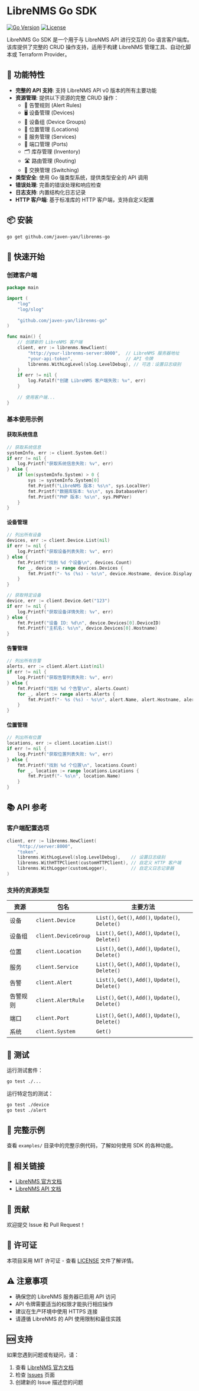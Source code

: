 # LibreNMS Go SDK

[![Go Version](https://img.shields.io/badge/Go-1.21+-blue.svg)](https://golang.org/)
[![License](https://img.shields.io/badge/License-MIT-green.svg)](LICENSE)

LibreNMS Go SDK 是一个用于与 LibreNMS API 进行交互的 Go 语言客户端库。该库提供了完整的 CRUD 操作支持，适用于构建 LibreNMS 管理工具、自动化脚本或 Terraform Provider。

## 🚀 功能特性

- **完整的 API 支持**: 支持 LibreNMS API v0 版本的所有主要功能
- **资源管理**: 提供以下资源的完整 CRUD 操作：
  - 🚨 告警规则 (Alert Rules)
  - 🖥️ 设备管理 (Devices)
  - 👥 设备组 (Device Groups)
  - 📍 位置管理 (Locations)
  - 🔧 服务管理 (Services)
  - 🔌 端口管理 (Ports)
  - 🗂️ 库存管理 (Inventory)
  - 🛣️ 路由管理 (Routing)
  - 🔀 交换管理 (Switching)
- **类型安全**: 使用 Go 强类型系统，提供类型安全的 API 调用
- **错误处理**: 完善的错误处理和响应检查
- **日志支持**: 内置结构化日志记录
- **HTTP 客户端**: 基于标准库的 HTTP 客户端，支持自定义配置

## 📦 安装

```bash
go get github.com/javen-yan/librenms-go
```

## 🔧 快速开始

### 创建客户端

```go
package main

import (
    "log"
    "log/slog"
    
    "github.com/javen-yan/librenms-go"
)

func main() {
    // 创建新的 LibreNMS 客户端
    client, err := librenms.NewClient(
        "http://your-librenms-server:8000",  // LibreNMS 服务器地址
        "your-api-token",                    // API 令牌
        librenms.WithLogLevel(slog.LevelDebug), // 可选：设置日志级别
    )
    if err != nil {
        log.Fatalf("创建 LibreNMS 客户端失败: %v", err)
    }
    
    // 使用客户端...
}
```

### 基本使用示例

#### 获取系统信息

```go
// 获取系统信息
systemInfo, err := client.System.Get()
if err != nil {
    log.Printf("获取系统信息失败: %v", err)
} else {
    if len(systemInfo.System) > 0 {
        sys := systemInfo.System[0]
        fmt.Printf("LibreNMS 版本: %s\n", sys.LocalVer)
        fmt.Printf("数据库版本: %s\n", sys.DatabaseVer)
        fmt.Printf("PHP 版本: %s\n", sys.PHPVer)
    }
}
```

#### 设备管理

```go
// 列出所有设备
devices, err := client.Device.List(nil)
if err != nil {
    log.Printf("获取设备列表失败: %v", err)
} else {
    fmt.Printf("找到 %d 个设备\n", devices.Count)
    for _, device := range devices.Devices {
        fmt.Printf("- %s (%s) - %s\n", device.Hostname, device.Display, device.OS)
    }
}

// 获取特定设备
device, err := client.Device.Get("123")
if err != nil {
    log.Printf("获取设备详情失败: %v", err)
} else {
    fmt.Printf("设备 ID: %d\n", device.Devices[0].DeviceID)
    fmt.Printf("主机名: %s\n", device.Devices[0].Hostname)
}
```

#### 告警管理

```go
// 列出所有告警
alerts, err := client.Alert.List(nil)
if err != nil {
    log.Printf("获取告警列表失败: %v", err)
} else {
    fmt.Printf("找到 %d 个告警\n", alerts.Count)
    for _, alert := range alerts.Alerts {
        fmt.Printf("- %s (%s) - %s\n", alert.Name, alert.Hostname, alert.Severity)
    }
}
```

#### 位置管理

```go
// 列出所有位置
locations, err := client.Location.List()
if err != nil {
    log.Printf("获取位置列表失败: %v", err)
} else {
    fmt.Printf("找到 %d 个位置\n", locations.Count)
    for _, location := range locations.Locations {
        fmt.Printf("- %s\n", location.Name)
    }
}
```

## 📚 API 参考

### 客户端配置选项

```go
client, err := librenms.NewClient(
    "http://server:8000",
    "token",
    librenms.WithLogLevel(slog.LevelDebug),    // 设置日志级别
    librenms.WithHTTPClient(customHTTPClient), // 自定义 HTTP 客户端
    librenms.WithLogger(customLogger),         // 自定义日志记录器
)
```

### 支持的资源类型

| 资源 | 包名 | 主要方法 |
|------|------|----------|
| 设备 | `client.Device` | `List()`, `Get()`, `Add()`, `Update()`, `Delete()` |
| 设备组 | `client.DeviceGroup` | `List()`, `Get()`, `Add()`, `Update()`, `Delete()` |
| 位置 | `client.Location` | `List()`, `Get()`, `Add()`, `Update()`, `Delete()` |
| 服务 | `client.Service` | `List()`, `Get()`, `Add()`, `Update()`, `Delete()` |
| 告警 | `client.Alert` | `List()`, `Get()`, `Add()`, `Update()`, `Delete()` |
| 告警规则 | `client.AlertRule` | `List()`, `Get()`, `Add()`, `Update()`, `Delete()` |
| 端口 | `client.Port` | `List()`, `Get()`, `Add()`, `Update()`, `Delete()` |
| 系统 | `client.System` | `Get()` |

## 🧪 测试

运行测试套件：

```bash
go test ./...
```

运行特定包的测试：

```bash
go test ./device
go test ./alert
```

## 📖 完整示例

查看 `examples/` 目录中的完整示例代码，了解如何使用 SDK 的各种功能。

## 🔗 相关链接

- [LibreNMS 官方文档](https://docs.librenms.org/)
- [LibreNMS API 文档](https://docs.librenms.org/API/)

## 🤝 贡献

欢迎提交 Issue 和 Pull Request！

## 📄 许可证

本项目采用 MIT 许可证 - 查看 [LICENSE](LICENSE) 文件了解详情。

## ⚠️ 注意事项

- 确保您的 LibreNMS 服务器已启用 API 访问
- API 令牌需要适当的权限才能执行相应操作
- 建议在生产环境中使用 HTTPS 连接
- 请遵循 LibreNMS 的 API 使用限制和最佳实践

## 🆘 支持

如果您遇到问题或有疑问，请：

1. 查看 [LibreNMS 官方文档](https://docs.librenms.org/)
2. 检查 [Issues](https://github.com/javen-yan/librenms-go/issues) 页面
3. 创建新的 Issue 描述您的问题
